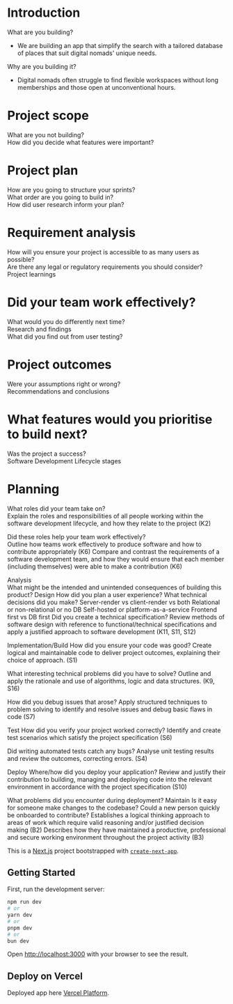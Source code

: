 # Introduction   
What are you building?  
- We are building an app that simplify the search with a tailored database of places that suit digital nomads' unique needs.
  
Why are you building it? 
- Digital nomads often struggle to find flexible workspaces without long memberships and those open at unconventional hours.
# Project scope   
What are you not building?  
How did you decide what features were important?  
# Project plan   
How are you going to structure your sprints?  
What order are you going to build in?  
How did user research inform your plan?  
# Requirement analysis   
How will you ensure your project is accessible to as many users as possible?  
Are there any legal or regulatory requirements you should consider?  
Project learnings   
# Did your team work effectively?  
What would you do differently next time?  
Research and findings   
What did you find out from user testing?  
# Project outcomes   
Were your assumptions right or wrong?  
Recommendations and conclusions   
# What features would you prioritise to build next?  
Was the project a success?  
Software Development Lifecycle stages   
# Planning    
What roles did your team take on?  
Explain the roles and responsibilities of all people working within the software development lifecycle, and how they relate to the project (K2)  

Did these roles help your team work effectively?  
Outline how teams work effectively to produce software and how to contribute appropriately (K6) Compare and contrast the requirements of a software development team, and how they would ensure that each member (including themselves) were able to make a contribution (K6)

Analysis   
What might be the intended and unintended consequences of building this product?
Design 
How did you plan a user experience?
What technical decisions did you make?
Server-render vs client-render vs both
Relational or non-relational or no DB
Self-hosted or platform-as-a-service
Frontend first vs DB first
Did you create a technical specification?
Review methods of software design with reference to functional/technical specifications and apply a justified approach to software development (K11, S11, S12)

Implementation/Build 
How did you ensure your code was good?
Create logical and maintainable code to deliver project outcomes, explaining their choice of approach. (S1)

What interesting technical problems did you have to solve?
Outline and apply the rationale and use of algorithms, logic and data structures. (K9, S16)

How did you debug issues that arose?
Apply structured techniques to problem solving to identify and resolve issues and debug basic flaws in code (S7)

Test 
How did you verify your project worked correctly?
Identify and create test scenarios which satisfy the project specification (S6)

Did writing automated tests catch any bugs?
Analyse unit testing results and review the outcomes, correcting errors. (S4)

Deploy 
Where/how did you deploy your application?
Review and justify their contribution to building, managing and deploying code into the relevant environment in accordance with the project specification (S10)

What problems did you encounter during deployment?
Maintain 
Is it easy for someone make changes to the codebase?
Could a new person quickly be onboarded to contribute?
Establishes a logical thinking approach to areas of work which require valid reasoning and/or justified decision making (B2)
Describes how they have maintained a productive, professional and secure working environment throughout the project activity (B3)


This is a [Next.js](https://nextjs.org/) project bootstrapped with [`create-next-app`](https://github.com/vercel/next.js/tree/canary/packages/create-next-app).

## Getting Started

First, run the development server:

```bash
npm run dev
# or
yarn dev
# or
pnpm dev
# or
bun dev
```

Open [http://localhost:3000](http://localhost:3000) with your browser to see the result.


## Deploy on Vercel

Deployed app here [Vercel Platform](https://desk-mooovements-1b004ndx5-elenas-projects-f436e785.vercel.app/).


